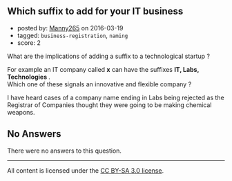 ## Which suffix to add for your IT business

- posted by: [Manny265](https://stackexchange.com/users/2554771/manny265) on 2016-03-19
- tagged: `business-registration`, `naming`
- score: 2

What are the implications of adding a suffix to a technological startup ? 

For example an IT company called <b>x</b> can have the suffixes <b> IT, Labs, Technologies </b>.<br /> 
Which one of these signals an innovative and flexible company ?

I have heard cases of a company name ending in Labs being rejected as the Registrar of Companies thought they were going to be making chemical weapons.

## No Answers

There were no answers to this question.


---

All content is licensed under the [CC BY-SA 3.0 license](https://creativecommons.org/licenses/by-sa/3.0/).

